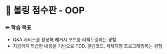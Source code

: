 # 🎳 볼링 점수판 - OOP

### ✏ 학습 목표
- Q&A 서비스를 활용해 레거시 코드를 리팩토링하는 경험
- 지금까지 학습한 내용을 기반으로 TDD, 클린코드, 객체지향 프로그래밍하는 경험